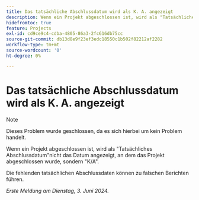 ```yaml
---
title: Das tatsächliche Abschlussdatum wird als K. A. angezeigt
description: Wenn ein Projekt abgeschlossen ist, wird als "Tatsächliches Abschlussdatum"nicht das Datum angezeigt, an dem das Projekt abgeschlossen wurde, sondern "K/A".
hidefromtoc: true
feature: Projects
exl-id: cd9ce9c4-cdba-4805-86a3-2fc616db75cc
source-git-commit: db13d8e9f23ef3edc18550c1b502f82212af2282
workflow-type: tm+mt
source-wordcount: '0'
ht-degree: 0%

---
```


# Das tatsächliche Abschlussdatum wird als K. A. angezeigt

>[!NOTE]
>
>Dieses Problem wurde geschlossen, da es sich hierbei um kein Problem handelt.

Wenn ein Projekt abgeschlossen ist, wird als &quot;Tatsächliches Abschlussdatum&quot;nicht das Datum angezeigt, an dem das Projekt abgeschlossen wurde, sondern &quot;K/A&quot;.

Die fehlenden tatsächlichen Abschlussdaten können zu falschen Berichten führen.

_Erste Meldung am Dienstag, 3. Juni 2024._
